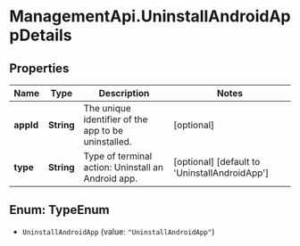 # ManagementApi.UninstallAndroidAppDetails

## Properties

Name | Type | Description | Notes
------------ | ------------- | ------------- | -------------
**appId** | **String** | The unique identifier of the app to be uninstalled. | [optional] 
**type** | **String** | Type of terminal action: Uninstall an Android app. | [optional] [default to &#39;UninstallAndroidApp&#39;]



## Enum: TypeEnum


* `UninstallAndroidApp` (value: `"UninstallAndroidApp"`)





